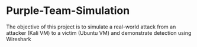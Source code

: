# Purple-Team-Simulation
The objective of this project is to simulate a real-world attack from an attacker (Kali VM) to a victim (Ubuntu VM) and demonstrate detection using Wireshark
